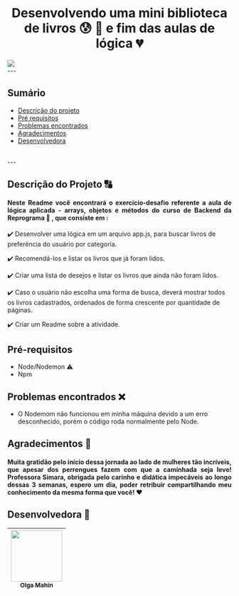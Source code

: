 # <h1 align="center"> Desenvolvendo uma mini biblioteca de livros :cold_sweat: :muscle: e fim das aulas de lógica :broken_heart: </h1>

<img src="https://img.shields.io/badge/cheirinho-de%20conclu%C3%ADdo-orange?style=for-the-badge&logo=appveyor"/>

<br>
---

## Sumário

* [Descrição do projeto](#descrição-do-projeto)
* [Pré requisitos](#pré-requisitos)
* [Problemas encontrados](#problemas-encontrados)
* [Agradecimentos](#agradecimentos)
* [Desenvolvedora](#desenvolvedora)

<br>
---

## Descrição do Projeto :capital_abcd:

#### <p align="justify"> Neste Readme você encontrará o exercício-desafio referente a aula de lógica aplicada - arrays, objetos e métodos do curso de Backend da Reprograma 🚀 , que consiste em :

:heavy_check_mark: Desenvolver uma lógica em um arquivo app.js, para buscar livros de preferência do usuário por categoria.

:heavy_check_mark: Recomendá-los e listar os livros que já foram lidos.

:heavy_check_mark: Criar uma lista de desejos e listar os livros que ainda não foram lidos.

:heavy_check_mark: Caso o usuário não escolha uma forma de busca, deverá mostrar todos os livros cadastrados, ordenados de forma crescente por quantidade de páginas.

:heavy_check_mark: Criar um Readme sobre a atividade. </p>

## Pré-requisitos 

* Node/Nodemon :warning:
* Npm 

## Problemas encontrados :x:

* O Nodemom não funcionou em minha máquina devido a um erro desconhecido, porém o código roda normalmente pelo Node.

## Agradecimentos :raised_hands:

#### <p align="justify"> Muita gratidão pelo início dessa jornada ao lado de mulheres tão incríveis, que apesar dos perrengues fazem com que a caminhada seja leve! Professora Simara, obrigada pelo carinho e didática impecáveis ao longo dessas 3 semanas, espero um dia, poder retribuir compartilhando meu conhecimento da mesma forma que você! :heart: </p>

## Desenvolvedora :crown:

[<img src="https://avatars.githubusercontent.com/u/79282971?v=4" width=115 > <br> <sub> Olga Mahin </sub>](https://github.com/omahin) |
| :---: |  
